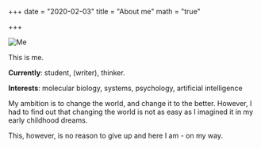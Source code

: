 +++
date = "2020-02-03"
title = "About me"
math = "true"

+++


![Me](/meinbild.png)


This is me.

**Currently**: student, (writer), thinker.

**Interests**: molecular biology, systems, psychology, artificial intelligence

My ambition is to change the world, and change it to the better. However, I had to find out that changing the world is not as easy as I imagined it in my early childhood dreams.

This, however, is no reason to give up and here I am - on my way.